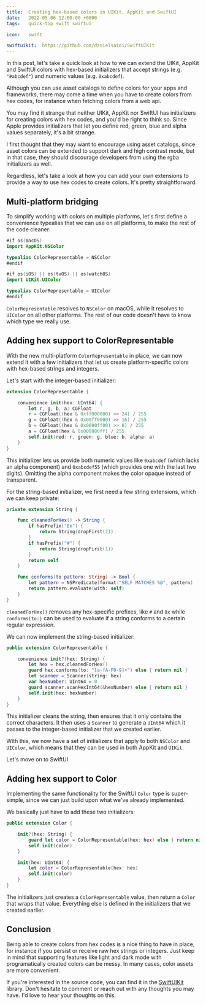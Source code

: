 ```yaml
---
title:  Creating hex-based colors in UIKit, AppKit and SwiftUI
date:   2022-05-06 12:00:00 +0000
tags:   quick-tip swift swiftui

icon:   swift

swiftuikit:  https://github.com/danielsaidi/SwiftUIKit
---
```


In this post, let's take a quick look at how to we can extend the UIKit, AppKit and SwiftUI colors with hex-based initializers that accept strings (e.g. `"#abcdef"`) and numeric values (e.g. `0xabcdef`).

Although you can use asset catalogs to define colors for your apps and frameworks, there may come a time when you have to create colors from hex codes, for instance when fetching colors from a web api.

You may find it strange that neither UIKit, AppKit nor SwiftUI has initializers for creating colors with hex codes, and you'd be right to think so. Since Apple provides initializers that let you define red, green, blue and alpha values separately, it's a bit strange.

I first thought that they may want to encourage using asset catalogs, since asset colors can be extended to support dark and high contrast mode, but in that case, they should discourage developers from using the rgba initializers as well.

Regardless, let's take a look at how you can add your own extensions to provide a way to use hex codes to create colors. It's pretty straightforward.


## Multi-platform bridging

To simplify working with colors on multiple platforms, let's first define a convenience typealias that we can use on all platforms, to make the rest of the code cleaner:

```swift
#if os(macOS)
import AppKit.NSColor

typealias ColorRepresentable = NSColor
#endif

#if os(iOS) || os(tvOS) || os(watchOS)
import UIKit.UIColor

typealias ColorRepresentable = UIColor
#endif
```

`ColorRepresentable` resolves to `NSColor` on macOS, while it resolves to `UIColor` on all other platforms. The rest of our code doesn't have to know which type we really use.


## Adding hex support to ColorRepresentable

With the new multi-platform `ColorRepresentable` in place, we can now extend it with a few initializers that let us create platform-specific colors with hex-based strings and integers.

Let's start with the integer-based initializer:

```swift
extension ColorRepresentable {

    convenience init(hex: UInt64) {
        let r, g, b, a: CGFloat
        r = CGFloat((hex & 0xff000000) >> 24) / 255
        g = CGFloat((hex & 0x00ff0000) >> 16) / 255
        b = CGFloat((hex & 0x0000ff00) >> 8) / 255
        a = CGFloat(hex & 0x000000ff) / 255
        self.init(red: r, green: g, blue: b, alpha: a)
    }
}
```

This initializer lets us provide both numeric values like `0xabcdef` (which lacks an alpha component) and `0xabcdef55` (which provides one with the last two digits). Omitting the alpha component makes the color opaque instead of transparent.

For the string-based initializer, we first need a few string extensions, which we can keep private:

```swift
private extension String {

    func cleanedForHex() -> String {
        if hasPrefix("0x") {
            return String(dropFirst(2))
        }
        if hasPrefix("#") {
            return String(dropFirst(1))
        }
        return self
    }

    func conforms(to pattern: String) -> Bool {
        let pattern = NSPredicate(format:"SELF MATCHES %@", pattern)
        return pattern.evaluate(with: self)
    }
}
```

`cleanedForHex()` removes any hex-specific prefixes, like `#` and `0x` while `conforms(to:)` can be used to evaluate if a string conforms to a certain regular expression.

We can now implement the string-based initializer:

```swift
public extension ColorRepresentable {

    convenience init?(hex: String) {
        let hex = hex.cleanedForHex()
        guard hex.conforms(to: "[a-fA-F0-9]+") else { return nil }
        let scanner = Scanner(string: hex)
        var hexNumber: UInt64 = 0
        guard scanner.scanHexInt64(&hexNumber) else { return nil }
        self.init(hex: hexNumber)
    }
}
```

This initializer cleans the string, then ensures that it only contains the correct characters. It then uses a `Scanner` to generate a `UInt64` which it passes to the integer-based initializer that we created earlier. 

With this, we now have a set of initializers that apply to both `NSColor` and `UIColor`, which means that they can be used in both AppKit and `UIKit`. 

Let's move on to SwiftUI.


## Adding hex support to Color

Implementing the same functionality for the SwiftUI `Color` type is super-simple, since we can just build upon what we've already implemented. 

We basically just have to add these two initializers:

```swift
public extension Color {

    init?(hex: String) {
        guard let color = ColorRepresentable(hex: hex) else { return nil }
        self.init(color)
    }

    init(hex: UInt64) {
        let color = ColorRepresentable(hex: hex)
        self.init(color)
    }
}
```

The initializers just creates a `ColorRepresentable` value, then return a `Color` that wraps that value. Everything else is defined in the initializers that we created earlier.


## Conclusion

Being able to create colors from hex codes is a nice thing to have in place, for instance if you persist or receive raw hex strings or integers. Just keep in mind that supporting features like light and dark mode with programatically created colors can be messy. In many cases, color assets are more convenient.

If you're interested in the source code, you can find it in the [SwiftUIKit]({{page.swiftuikit}}) library. Don't hesitate to comment or reach out with any thoughts you may have. I'd love to hear your thoughts on this.